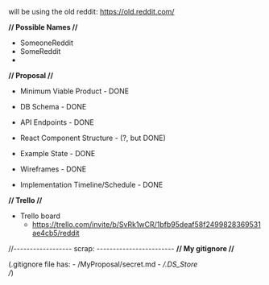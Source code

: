 will be using the old reddit:
https://old.reddit.com/

**// Possible Names //**
- SomeoneReddit
- SomeReddit
-

**// Proposal //**
- Minimum Viable Product - DONE

- DB Schema - DONE

- API Endpoints  - DONE

- React Component Structure - (?, but DONE)

- Example State - DONE

- Wireframes - DONE

- Implementation Timeline/Schedule - DONE


**// Trello //**

- Trello board
  - https://trello.com/invite/b/SvRk1wCR/1bfb95deaf58f2499828369531ae4cb5/reddit




//------------------ scrap: ------------------------
**// My gitignore //**

  (.gitignore file has:
    - /MyProposal/secret.md
    - */.DS_Store  
  /*)
